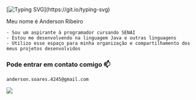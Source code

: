 [![Typing SVG](https://readme-typing-svg.herokuapp.com?font=Fira+Code&pause=1000&width=480&height=35&lines=print(+%22Hi+Devs!+Welcome+to+my+Git+Hub%22))](https://git.io/typing-svg)

Meu nome é Anderson Ribeiro

```
- Sou um aspirante à programador cursando SENAI
- Estou me desenvolvendo na linguagem Java e outras linguagens
- Utilizo esse espaço para minha organização e compartilhamento dos meus projetos desenvolvidos
```

### Pode entrar em contato comigo 📫

```
anderson.soares.4245@gmail.com
```

![](https://media.tenor.com/-2vsE-CfLZcAAAAM/berserk.gif)
